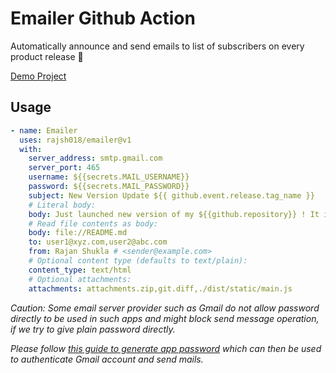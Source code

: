 # Emailer Github Action

Automatically announce and send emails to list of subscribers on every product release 🚀 

[Demo Project](https://github.com/rajsh018/email-pusher-demo)

## Usage

```yaml
- name: Emailer
  uses: rajsh018/emailer@v1
  with:
    server_address: smtp.gmail.com
    server_port: 465
    username: ${{secrets.MAIL_USERNAME}}
    password: ${{secrets.MAIL_PASSWORD}}
    subject: New Version Update ${{ github.event.release.tag_name }}
    # Literal body:
    body: Just launched new version of my ${{github.repository}} ! It is fully packed with awesome features.
    # Read file contents as body:
    body: file://README.md
    to: user1@xyz.com,user2@abc.com
    from: Rajan Shukla # <sender@example.com>
    # Optional content type (defaults to text/plain):
    content_type: text/html
    # Optional attachments:
    attachments: attachments.zip,git.diff,./dist/static/main.js
```

*Caution: Some email server provider such as Gmail do not allow password directly to be used in such apps and might block send message operation, if we try to give plain password directly.*

*Please follow [this guide to generate app password](https://support.google.com/accounts/answer/185833?hl=en) which can then be used to authenticate Gmail account and send mails.*
